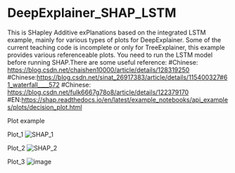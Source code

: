 # DeepExplainer_SHAP_LSTM
This is SHapley Additive exPlanations based on the integrated LSTM example, mainly for various types of plots for DeepExplainer. Some of the current teaching code is incomplete or only for TreeExplainer, this example provides various referenceable plots. You need to run the LSTM model before running SHAP.There are some useful reference:
#Chinese: https://blog.csdn.net/chaishen10000/article/details/128319250
#Chinese:https://blog.csdn.net/sinat_26917383/article/details/115400327#61_waterfall____572
#Chinese: https://blog.csdn.net/fulk6667g78o8/article/details/122379170
#EN:https://shap.readthedocs.io/en/latest/example_notebooks/api_examples/plots/decision_plot.html

Plot example

Plot_1
![SHAP_1](https://github.com/user-attachments/assets/95bccd58-6c97-4d5d-acf4-3fc9a6c052e8)


Plot_2
![SHAP_2](https://github.com/user-attachments/assets/fa6f14ad-5916-476a-a972-a3bc4225300d)


Plot_3
![image](https://github.com/user-attachments/assets/344d5f60-0a11-454e-a9b8-54af6d31ff25)
